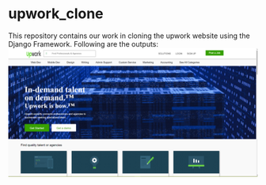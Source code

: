 # upwork_clone
This repository contains our work in cloning the upwork website using the Django Framework.
Following are the outputs:
![alt text](https://github.com/anshulg954/upwork_clone/blob/master/imgs/main1.png?raw=true)

